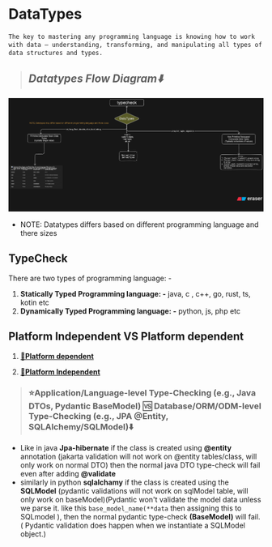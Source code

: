 # **DataTypes**

```text
The key to mastering any programming language is knowing how to work with data — understanding, transforming, and manipulating all types of data structures and types.
```

> ## **_Datatypes Flow Diagram⬇️_**

![datatypes flow diagram](./imgs/datatypesflowdiagram.png)

- NOTE: Datatypes differs based on different programming language and there sizes

## **TypeCheck**

There are two types of programming language: -

1. **Statically Typed Programming language: -** java, c , c++, go, rust, ts, kotin etc
2. **Dynamically Typed Programming language: -** python, js, php etc

## **Platform Independent VS Platform dependent**

1. **[🔗Platform dependent](../cpp/cpplang.md#c-platform-dependent)**

2. **[🔗Platform Independent](../java/javalang.md#java-platorm-independent)**

> ### **⭐Application/Language-level Type-Checking (e.g., Java DTOs, Pydantic BaseModel)** 🆚 **Database/ORM/ODM-level Type-Checking (e.g., JPA @Entity, SQLAlchemy/SQLModel)⬇️**

- Like in java **Jpa-hibernate** if the class is created using **@entity** annotation (jakarta validation will not work on @entity tables/class, will only work on normal DTO) then the normal java DTO type-check will fail even after adding **@validate**
- similarly in python **sqlalchamy** if the class is created using the **SQLModel** (pydantic validations will not work on sqlModel table, will only work on baseModel)(Pydantic won't validate the model data unless we parse it. like this `base_model_name(**data` then assigning this to SQLmodel  ), then the normal pydantic type-check **(BaseModel)** will fail. ( Pydantic validation does happen when we instantiate a SQLModel object.)
